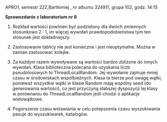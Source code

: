 APRO1, semestr 22Z,Bartłomiej , nr albumu 324911, grupa 102, godz. 14:15

**Sprawozdanie z laboratorium nr 8**

1. Rozkład wartości powinien być podzielony dla dwóch zmiennych stosunkowo 2 : 1, im więcej wywołań prawdopodobieństwa tym ten stosunek jest dokładniejszy.

2. Zastosowanie tablicy nie jest konieczne i jest nieoptymalne. Można w zamian zastosować kolejke. 

3. Za każdym razem wywoływane są wartości bardzo zbliżone do innych wywołań. Klasa biblioteczna polecana do uzyskania liczb pseudolosowych to ThreadLocalRandom. Jej wywołanie zajmuje mniej czasu w środowiskach wspólbieżnych. Klasa ta bierze pod uwagę wątki, ponieważ wszystkie wątki w klasie Random mają wspólny seed (do generowania wartości), co jest przyczyną słabszej dyspozycji tej klasy w porównaniu do ThreadLocalRandom jeśli chodzi o aplikacje wielowątkowe.

4. Pogorszenie czasu wstawiania w celu polepszenia czasu wyszukiwania pasuje do wyszukiwarek, katalogów. 


